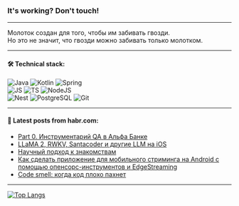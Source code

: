 ### It's working? Don't touch!

---
Молоток создан для того, чтобы им забивать гвозди. <br>
Но это не значит, что гвозди можно забивать только молотком.

---

#### 🛠️ Technical stack:

![Java](https://img.shields.io/badge/Java-informational?logo=Oracle&style=flat&logoColor=white&color=FF4500)
![Kotlin](https://img.shields.io/badge/Kotlin-informational?logo=Kotlin&style=flat&logoColor=white&color=774D97)
![Spring](https://img.shields.io/badge/SpringBoot-informational?logo=SpringBoot&style=flat&logoColor=white&color=6DB33F) <br>
![JS](https://img.shields.io/badge/JS-informational?logo=javaScript&style=flat&logoColor=black&color=F7Df1E)
![TS](https://img.shields.io/badge/TypeScript-informational?logo=typeScript&style=flat&logoColor=black&color=0667A8)
![NodeJS](https://img.shields.io/badge/NodeJS-informational?logo=node.js&style=flat&logoColor=white&color=70A760) <br>
![Nest](https://img.shields.io/badge/NestJS-informational?logo=NestJS&style=flat&logoColor=white&color=E0234E)
![PostgreSQL](https://img.shields.io/badge/PostgreSQL-informational?logo=PostgreSQL&style=flat&logoColor=white&color=DAA520)
![Git](https://img.shields.io/badge/Git-informational?logo=git&style=flat&logoColor=white&color=778899)

___

#### 💬 Latest posts from habr.com:

<!-- BLOG-POST-LIST:START -->
- [Part 0. Инструментарий QA в Альфа Банке](https://habr.com/ru/articles/766390/?utm_source=habrahabr&utm_medium=rss&utm_campaign=766390)
- [LLaMA 2, RWKV, Santacoder и другие LLM на iOS](https://habr.com/ru/articles/764598/?utm_source=habrahabr&utm_medium=rss&utm_campaign=764598)
- [Научный подход к знакомствам](https://habr.com/ru/companies/fitil/articles/766562/?utm_source=habrahabr&utm_medium=rss&utm_campaign=766562)
- [Как сделать приложение для мобильного стриминга на Android с помощью опенсорс-инструментов и EdgeStreaming](https://habr.com/ru/companies/edgecenter/articles/766558/?utm_source=habrahabr&utm_medium=rss&utm_campaign=766558)
- [Code smell: когда код плохо пахнет](https://habr.com/ru/companies/otus/articles/766298/?utm_source=habrahabr&utm_medium=rss&utm_campaign=766298)
<!-- BLOG-POST-LIST:END -->

---
[![Top Langs](https://github-readme-stats-git-master-advtsetting-gmailcom.vercel.app/api/top-langs/?username=zloylis&langs_count=10&hide_title=false&title_color=e6edf3&size_weight=0.5&count_weight=0.5&layout=compact&hide_border=true&theme=dracula)](https://github.com/zloylis)

<!-- ![GitHub stats](https://github-readme-stats-git-master-advtsetting-gmailcom.vercel.app/api?username=zloylis&show_icons=true&hide_border=true&theme=dracula&hide_title=true&include_all_commits=true&count_private=true&hide=contribs&hide_rank=true) -->
